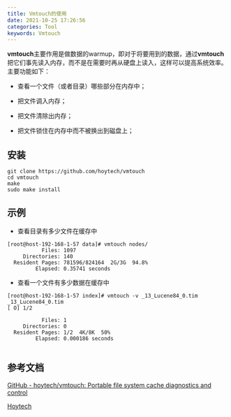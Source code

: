 ```yaml
---
title: Vmtouch的使用
date: 2021-10-25 17:26:56
categories: Tool
keywords: Vmtouch
---
```

**vmtouch**主要作用是做数据的warmup，即对于将要用到的数据，通过**vmtouch**把它们事先读入内存，而不是在需要时再从硬盘上读入，这样可以提高系统效率。主要功能如下：

- 查看一个文件（或者目录）哪些部分在内存中；

- 把文件调入内存；

- 把文件清除出内存；

- 把文件锁住在内存中而不被换出到磁盘上；

<!-- more -->

## 安装

```text
git clone https://github.com/hoytech/vmtouch
cd vmtouch
make
sudo make install
```

## 示例

- 查看目录有多少文件在缓存中

```text
[root@host-192-168-1-57 data]# vmtouch nodes/
           Files: 1097
     Directories: 140
  Resident Pages: 781596/824164  2G/3G  94.8%
         Elapsed: 0.35741 seconds

```

- 查看一个文件有多少数据在缓存中

```text
[root@host-192-168-1-57 index]# vmtouch -v _13_Lucene84_0.tim 
_13_Lucene84_0.tim
[ O] 1/2

           Files: 1
     Directories: 0
  Resident Pages: 1/2  4K/8K  50%
         Elapsed: 0.000186 seconds


```

## 参考文档

[GitHub - hoytech/vmtouch: Portable file system cache diagnostics and control](https://github.com/hoytech/vmtouch)

[Hoytech](https://hoytech.com/vmtouch/)


